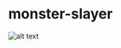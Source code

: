 # monster-slayer

![alt text](https://github.com/Jay-ArBrouillard/monster-slayer/blob/main/monster-slayer-1?raw=true)
